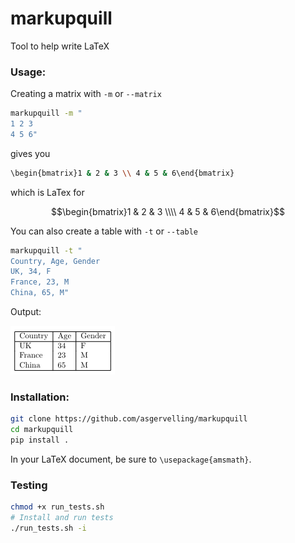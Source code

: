 # markupquill
Tool to help write LaTeX

### Usage:
Creating a matrix with `-m` or `--matrix`
```bash
markupquill -m "
1 2 3
4 5 6"
```
gives you
```bash
\begin{bmatrix}1 & 2 & 3 \\ 4 & 5 & 6\end{bmatrix}
```

which is LaTex for

$$\begin{bmatrix}1 & 2 & 3 \\\\ 4 & 5 & 6\end{bmatrix}$$

You can also create a table with `-t` or `--table`
```bash
markupquill -t "
Country, Age, Gender
UK, 34, F
France, 23, M
China, 65, M"
```

Output:

![alt text](readme/latex_table.png)

### Installation:
```bash
git clone https://github.com/asgervelling/markupquill
cd markupquill
pip install .
```

In your LaTeX document, be sure to `\usepackage{amsmath}`.

### Testing
```bash
chmod +x run_tests.sh
# Install and run tests
./run_tests.sh -i
```

